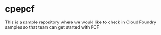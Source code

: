 cpepcf
======
This is a sample repository where we would like to check in Cloud Foundry samples so that team can get started with PCF
